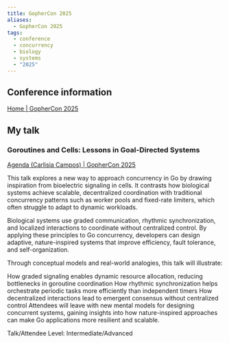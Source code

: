 ```yaml
---
title: GopherCon 2025
aliases:
  - GopherCon 2025
tags:
  - conference
  - concurrency
  - biology
  - systems
  - "2025"
---
```


## Conference information

[Home | GopherCon 2025](https://www.gophercon.com/home)

## My talk

### Goroutines and Cells: Lessons in Goal-Directed Systems

[Agenda (Carlisia Campos) | GopherCon 2025](https://www.gophercon.com/agenda/speakers/3690564)

This talk explores a new way to approach concurrency in Go by drawing inspiration from bioelectric signaling in cells. It contrasts how biological systems achieve scalable, decentralized coordination with traditional concurrency patterns such as worker pools and fixed-rate limiters, which often struggle to adapt to dynamic workloads.

Biological systems use graded communication, rhythmic synchronization, and localized interactions to coordinate without centralized control. By applying these principles to Go concurrency, developers can design adaptive, nature-inspired systems that improve efficiency, fault tolerance, and self-organization.

Through conceptual models and real-world analogies, this talk will illustrate:

How graded signaling enables dynamic resource allocation, reducing bottlenecks in goroutine coordination
How rhythmic synchronization helps orchestrate periodic tasks more efficiently than independent timers
How decentralized interactions lead to emergent consensus without centralized control
Attendees will leave with new mental models for designing concurrent systems, gaining insights into how nature-inspired approaches can make Go applications more resilient and scalable.

Talk/Attendee Level: Intermediate/Advanced
